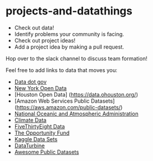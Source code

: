 # projects-and-datathings

* Check out data!
* Identify problems your community is facing.
* Check out project ideas!
* Add a project idea by making a pull request.

Hop over to the slack channel to discuss team formation!

Feel free to add links to data that moves you:

* [Data dot gov](https://www.data.gov/)
* [New York Open Data](https://nycopendata.socrata.com/)
* [Houston Open Data] (https://data.ohouston.org/)
* [Amazon Web Services Public Datasets] (https://aws.amazon.com/public-datasets/)
* [National Oceanic and Atmospheric Administration](https://www.ncdc.noaa.gov/)
* [Climate Data](https://www.climate.gov/maps-data)
* [FiveThirtyEight Data](https://github.com/fivethirtyeight/data)
* [The Opportunity Fund](http://opportunity.census.gov/)
* [Kaggle Data Sets](https://www.kaggle.com/datasets)
* [DataTurbine](http://dataturbine.org/)
* [Awesome Public Datasets](https://github.com/caesar0301/awesome-public-datasets)
